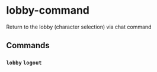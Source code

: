 # lobby-command
Return to the lobby (character selection) via chat command

## Commands
### `lobby` `logout`
